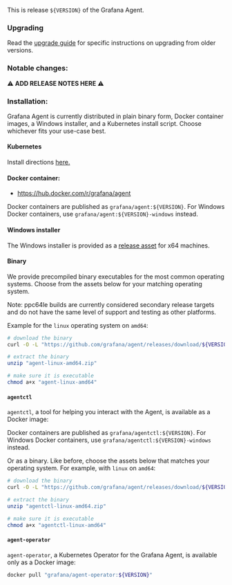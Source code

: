 This is release `${VERSION}` of the Grafana Agent.

### Upgrading
Read the [upgrade guide](https://grafana.com/docs/agent/${RELEASE_DOC_TAG}/upgrade-guide) for specific instructions on upgrading from older versions.

### Notable changes:
:warning: **ADD RELEASE NOTES HERE** :warning:


### Installation:
Grafana Agent is currently distributed in plain binary form, Docker container images, a Windows installer, and a Kubernetes install script. Choose whichever fits your use-case best.

#### Kubernetes

Install directions [here.](https://grafana.com/docs/grafana-cloud/quickstart/agent-k8s/)

#### Docker container:

* https://hub.docker.com/r/grafana/agent

Docker containers are published as `grafana/agent:${VERSION}`. For Windows Docker containers, use `grafana/agent:${VERSION}-windows` instead. 

#### Windows installer

The Windows installer is provided as a [release asset](https://github.com/grafana/agent/releases/download/${VERSION}/grafana-agent-installer.exe.zip) for x64 machines.

#### Binary

We provide precompiled binary executables for the most common operating systems. Choose from the assets below for your matching operating system.

Note: ppc64le builds are currently considered secondary release targets and do not have the same level of support and testing as other platforms.

Example for the `linux` operating system on `amd64`:

```bash
# download the binary
curl -O -L "https://github.com/grafana/agent/releases/download/${VERSION}/agent-linux-amd64.zip"

# extract the binary
unzip "agent-linux-amd64.zip"

# make sure it is executable
chmod a+x "agent-linux-amd64"
```

#### `agentctl`

`agentctl`, a tool for helping you interact with the Agent, is available as a Docker image:

Docker containers are published as `grafana/agentctl:${VERSION}`. For Windows Docker containers, use `grafana/agentctl:${VERSION}-windows` instead. 

Or as a binary. Like before, choose the assets below that matches your operating system. For example, with `linux` on `amd64`:

```bash
# download the binary
curl -O -L "https://github.com/grafana/agent/releases/download/${VERSION}/agentctl-linux-amd64.zip"

# extract the binary
unzip "agentctl-linux-amd64.zip"

# make sure it is executable
chmod a+x "agentctl-linux-amd64"
```

#### `agent-operator`

`agent-operator`, a Kubernetes Operator for the Grafana Agent, is available only as a Docker image:

```bash
docker pull "grafana/agent-operator:${VERSION}"
```
